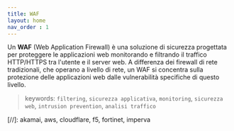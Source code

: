 ```yaml
---
title: WAF
layout: home
nav_order : 1
---
```


Un **WAF** (Web Application Firewall) è una soluzione di sicurezza progettata per proteggere le applicazioni web monitorando e filtrando il traffico HTTP/HTTPS tra l'utente e il server web. A differenza dei firewall di rete tradizionali, che operano a livello di rete, un WAF si concentra sulla protezione delle applicazioni web dalle vulnerabilità specifiche di questo livello.

> keywords: `filtering`, `sicurezza applicativa`, `monitoring`, `sicurezza web`, `intrusion prevention`, `analisi traffico`

[//]: akamai, aws, cloudflare, f5, fortinet, imperva
